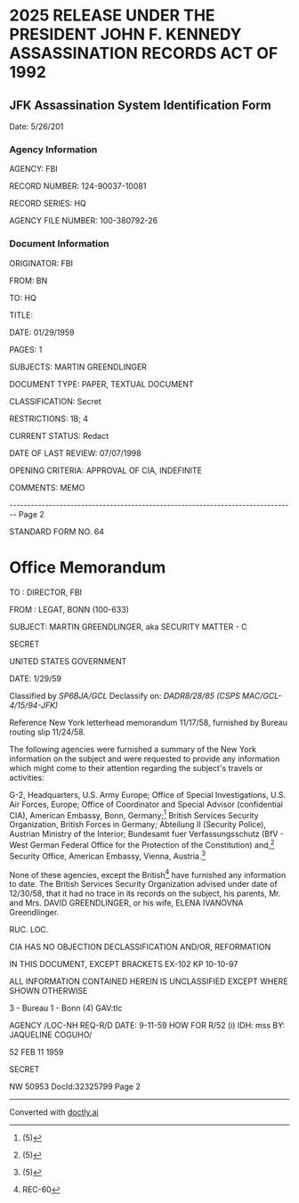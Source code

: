 # 2025 RELEASE UNDER THE PRESIDENT JOHN F. KENNEDY ASSASSINATION RECORDS ACT OF 1992
## JFK Assassination System Identification Form
Date: 5/26/201

### Agency Information

AGENCY: FBI

RECORD NUMBER: 124-90037-10081

RECORD SERIES: HQ

AGENCY FILE NUMBER: 100-380792-26

### Document Information

ORIGINATOR: FBI

FROM: BN

TO: HQ

TITLE:

DATE: 01/29/1959

PAGES: 1

SUBJECTS: MARTIN GREENDLINGER

DOCUMENT TYPE: PAPER, TEXTUAL DOCUMENT

CLASSIFICATION: Secret

RESTRICTIONS: 1B; 4

CURRENT STATUS: Redact

DATE OF LAST REVIEW: 07/07/1998

OPENING CRITERIA: APPROVAL OF CIA, INDEFINITE

COMMENTS: MEMO

-------------------------------------------------------------------------------- Page 2

STANDARD FORM NO. 64

# Office Memorandum

TO : DIRECTOR, FBI

FROM : LEGAT, BONN (100-633)

SUBJECT: MARTIN GREENDLINGER, aka
SECURITY MATTER - C

SECRET

UNITED STATES GOVERNMENT

DATE: 1/29/59

Classified by *SP6BJA/GCL*
Declassify on: *DADR8/28/85*
*(CSPS MAC/GCL-4/15/94-JFK)*

Reference New York letterhead memorandum 11/17/58, furnished by Bureau routing slip 11/24/58.

The following agencies were furnished a summary of the New York information on the subject and were requested to provide any information which might come to their attention regarding the subject's travels or activities:

G-2, Headquarters, U.S. Army Europe;
Office of Special Investigations, U.S. Air Forces, Europe;
Office of Coordinator and Special Advisor (confidential CIA),
American Embassy, Bonn, Germany;[^1]
British Services Security Organization, British Forces in Germany;
Abteilung II (Security Police), Austrian Ministry of the Interior;
Bundesamt fuer Verfassungsschutz (BfV - West German Federal Office for the Protection of the Constitution) and,[^2]
Security Office, American Embassy, Vienna, Austria.[^3]

None of these agencies, except the British[^4] have furnished any information to date. The British Services Security Organization advised under date of 12/30/58, that it had no trace in its records on the subject, his parents, Mr. and Mrs. DAVID GREENDLINGER, or his wife, ELENA IVANOVNA Greendlinger.

RUC. LOC.

CIA HAS NO OBJECTION
DECLASSIFICATION AND/OR,
REFORMATION

IN THIS DOCUMENT, EXCEPT BRACKETS
EX-102 KP 10-10-97

ALL INFORMATION CONTAINED
HEREIN IS UNCLASSIFIED
EXCEPT WHERE SHOWN
OTHERWISE

3 - Bureau
1 - Bonn
(4) GAV:tlc

AGENCY /LOC-NH
REQ-R/D
DATE: 9-11-59
HOW FOR R/52 (i)
IDH: mss
BY: JAQUELINE COGUHO/

52 FEB 11 1959

SECRET

NW 50953 DocId:32325799 Page 2

[^1]: (5)
[^2]: (5)
[^3]: (5)
[^4]: REC-60


---
Converted with [doctly.ai](https://doctly.ai)